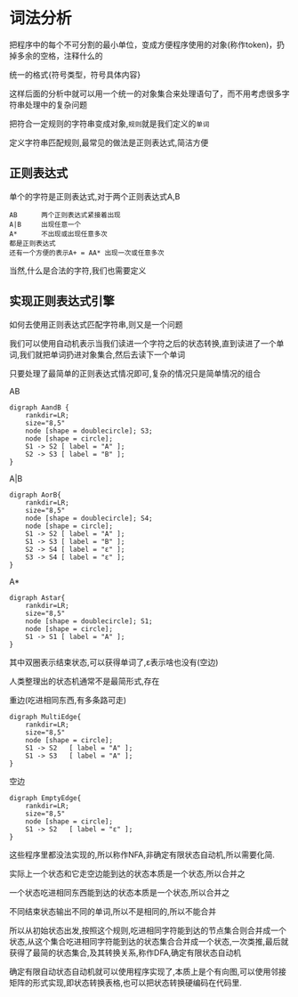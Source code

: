 # 词法分析

把程序中的每个不可分割的最小单位，变成方便程序使用的对象(称作token)，扔掉多余的空格，注释什么的

统一的格式{符号类型，符号具体内容}

这样后面的分析中就可以用一个统一的对象集合来处理语句了，而不用考虑很多字符串处理中的复杂问题

把符合一定规则的字符串变成对象,`规则`就是我们定义的`单词`

定义字符串匹配规则,最常见的做法是正则表达式,简洁方便

## 正则表达式
单个的字符是正则表达式,对于两个正则表达式A,B
```
AB      两个正则表达式紧接着出现
A|B     出现任意一个
A*      不出现或出现任意多次
都是正则表达式
还有一个方便的表示A+ = AA* 出现一次或任意多次
```

当然,什么是合法的字符,我们也需要定义

## 实现正则表达式引擎
如何去使用正则表达式匹配字符串,则又是一个问题

我们可以使用自动机表示当我们读进一个字符之后的状态转换,直到读进了一个单词,我们就把单词扔进对象集合,然后去读下一个单词

只要处理了最简单的正则表达式情况即可,复杂的情况只是简单情况的组合

AB
```graphviz
digraph AandB {
	rankdir=LR;
	size="8,5"
	node [shape = doublecircle]; S3;
	node [shape = circle];
	S1 -> S2 [ label = "A" ];
    S2 -> S3 [ label = "B" ];
}
```

A|B
```graphviz
digraph AorB{
	rankdir=LR;
	size="8,5"
	node [shape = doublecircle]; S4;
	node [shape = circle];
	S1 -> S2 [ label = "A" ];
    S1 -> S3 [ label = "B" ];
    S2 -> S4 [ label = "ε" ];
    S3 -> S4 [ label = "ε" ];
}
```

A*
```graphviz
digraph Astar{
	rankdir=LR;
	size="8,5"
	node [shape = doublecircle]; S1;
	node [shape = circle];
    S1 -> S1 [ label = "A" ];
}
```

其中双圈表示结束状态,可以获得单词了,ε表示啥也没有(空边)

人类整理出的状态机通常不是最简形式,存在

重边(吃进相同东西,有多条路可走)
```graphviz
digraph MultiEdge{
	rankdir=LR;
	size="8,5"
	node [shape = circle];
    S1 -> S2   [ label = "A" ];
    S1 -> S3   [ label = "A" ];
}
```
空边

```graphviz
digraph EmptyEdge{
	rankdir=LR;
	size="8,5"
	node [shape = circle];
    S1 -> S2   [ label = "ε" ];
}
```

这些程序里都没法实现的,所以称作NFA,非确定有限状态自动机,所以需要化简.

实际上一个状态和它走空边能到达的状态本质是一个状态,所以合并之

一个状态吃进相同东西能到达的状态本质是一个状态,所以合并之

不同结束状态输出不同的单词,所以不是相同的,所以不能合并

所以从初始状态出发,按照这个规则,吃进相同字符能到达的节点集合则合并成一个状态,从这个集合吃进相同字符能到达的状态集合合并成一个状态,一次类推,最后就获得了最简的状态集合,及其转换关系,称作DFA,确定有限状态自动机

确定有限自动状态自动机就可以使用程序实现了,本质上是个有向图,可以使用邻接矩阵的形式实现,即状态转换表格,也可以把状态转换硬编码在代码里.